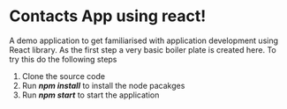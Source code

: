 # Contacts App using react!
A demo application to get familiarised with application development using React library. As the first step a very basic boiler plate is created here. To try this do the following steps
1. Clone the source code
2. Run ***npm install*** to install the node pacakges
3. Run ***npm start*** to start the application
